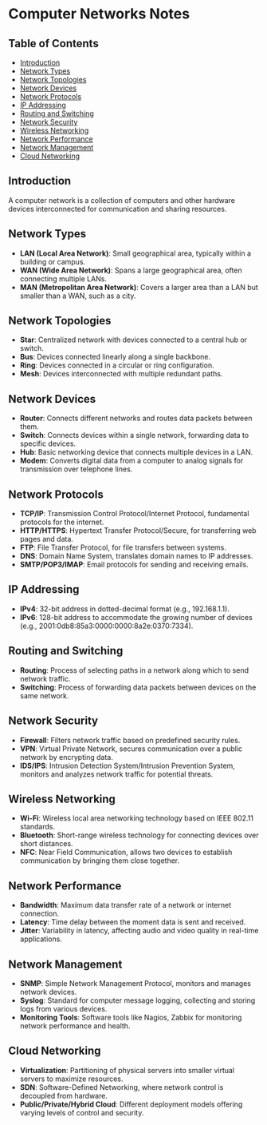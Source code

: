 # Computer Networks Notes

## Table of Contents
- [Introduction](#introduction)
- [Network Types](#network-types)
- [Network Topologies](#network-topologies)
- [Network Devices](#network-devices)
- [Network Protocols](#network-protocols)
- [IP Addressing](#ip-addressing)
- [Routing and Switching](#routing-and-switching)
- [Network Security](#network-security)
- [Wireless Networking](#wireless-networking)
- [Network Performance](#network-performance)
- [Network Management](#network-management)
- [Cloud Networking](#cloud-networking)

## Introduction
A computer network is a collection of computers and other hardware devices interconnected for communication and sharing resources.

## Network Types
- **LAN (Local Area Network)**: Small geographical area, typically within a building or campus.
- **WAN (Wide Area Network)**: Spans a large geographical area, often connecting multiple LANs.
- **MAN (Metropolitan Area Network)**: Covers a larger area than a LAN but smaller than a WAN, such as a city.

## Network Topologies
- **Star**: Centralized network with devices connected to a central hub or switch.
- **Bus**: Devices connected linearly along a single backbone.
- **Ring**: Devices connected in a circular or ring configuration.
- **Mesh**: Devices interconnected with multiple redundant paths.

## Network Devices
- **Router**: Connects different networks and routes data packets between them.
- **Switch**: Connects devices within a single network, forwarding data to specific devices.
- **Hub**: Basic networking device that connects multiple devices in a LAN.
- **Modem**: Converts digital data from a computer to analog signals for transmission over telephone lines.

## Network Protocols
- **TCP/IP**: Transmission Control Protocol/Internet Protocol, fundamental protocols for the internet.
- **HTTP/HTTPS**: Hypertext Transfer Protocol/Secure, for transferring web pages and data.
- **FTP**: File Transfer Protocol, for file transfers between systems.
- **DNS**: Domain Name System, translates domain names to IP addresses.
- **SMTP/POP3/IMAP**: Email protocols for sending and receiving emails.

## IP Addressing
- **IPv4**: 32-bit address in dotted-decimal format (e.g., 192.168.1.1).
- **IPv6**: 128-bit address to accommodate the growing number of devices (e.g., 2001:0db8:85a3:0000:0000:8a2e:0370:7334).

## Routing and Switching
- **Routing**: Process of selecting paths in a network along which to send network traffic.
- **Switching**: Process of forwarding data packets between devices on the same network.

## Network Security
- **Firewall**: Filters network traffic based on predefined security rules.
- **VPN**: Virtual Private Network, secures communication over a public network by encrypting data.
- **IDS/IPS**: Intrusion Detection System/Intrusion Prevention System, monitors and analyzes network traffic for potential threats.

## Wireless Networking
- **Wi-Fi**: Wireless local area networking technology based on IEEE 802.11 standards.
- **Bluetooth**: Short-range wireless technology for connecting devices over short distances.
- **NFC**: Near Field Communication, allows two devices to establish communication by bringing them close together.

## Network Performance
- **Bandwidth**: Maximum data transfer rate of a network or internet connection.
- **Latency**: Time delay between the moment data is sent and received.
- **Jitter**: Variability in latency, affecting audio and video quality in real-time applications.

## Network Management
- **SNMP**: Simple Network Management Protocol, monitors and manages network devices.
- **Syslog**: Standard for computer message logging, collecting and storing logs from various devices.
- **Monitoring Tools**: Software tools like Nagios, Zabbix for monitoring network performance and health.

## Cloud Networking
- **Virtualization**: Partitioning of physical servers into smaller virtual servers to maximize resources.
- **SDN**: Software-Defined Networking, where network control is decoupled from hardware.
- **Public/Private/Hybrid Cloud**: Different deployment models offering varying levels of control and security.

